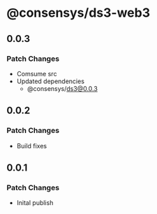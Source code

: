 # @consensys/ds3-web3

## 0.0.3

### Patch Changes

- Comsume src
- Updated dependencies
  - @consensys/ds3@0.0.3

## 0.0.2

### Patch Changes

- Build fixes

## 0.0.1

### Patch Changes

- Inital publish